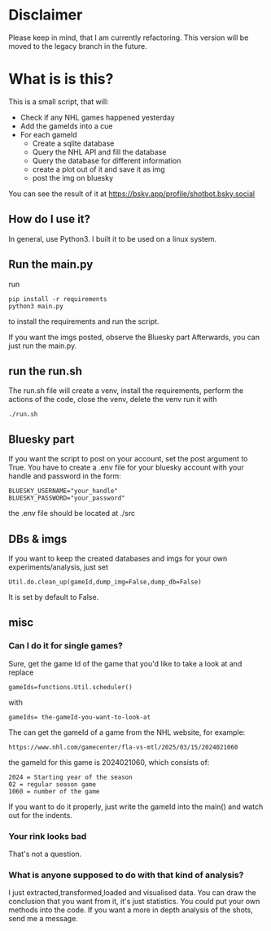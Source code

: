 # Disclaimer
Please keep in mind, that I am currently refactoring.
This version will be moved to the legacy branch in the future.

# What is is this?

This is a small script, that will:

- Check if any NHL games happened yesterday
- Add the gameIds into a cue
- For each gameId
  - Create a sqlite database
  - Query the NHL API and fill the database
  - Query the database for different information
  - create a plot out of it and save it as img
  - post the img on bluesky

You can see the result of it at https://bsky.app/profile/shotbot.bsky.social
## How do I use it?

In general, use Python3. I built it to be used on a linux system.

## Run the main.py
run

````=python
pip install -r requirements
python3 main.py
````

to install the requirements and run the script.

If you want the imgs posted, observe the Bluesky part Afterwards, you can just run the main.py.

## run the run.sh

The run.sh file will create a venv, install the requirements, perform the actions of the code, close the venv, delete the venv
run it with

````=bash
./run.sh
````

## Bluesky part

If you want the script to post on your account, set the post argument to True.
You have to create a .env file for your bluesky account with your handle and password in the form:

````=python
BLUESKY_USERNAME="your_handle"
BLUESKY_PASSWORD="your_password"
````

the .env file should be located at ./src

## DBs & imgs

If you want to keep the created databases and imgs for your own experiments/analysis, just set

````=python
Util.do.clean_up(gameId,dump_img=False,dump_db=False)
````

It is set by default to False.

## misc

### Can I do it for single games?

Sure, get the game Id of the game that you'd like to take a look at and replace

````=python
gameIds=functions.Util.scheduler()
````

with

````=python
gameIds= the-gameId-you-want-to-look-at
````

The can get the gameId of a game from the NHL website, for example:

````=python
https://www.nhl.com/gamecenter/fla-vs-mtl/2025/03/15/2024021060
````

the gameId for this game is 2024021060, which consists of:

````=bash
2024 = Starting year of the season
02 = regular season game
1060 = number of the game
````

If you want to do it properly, just write
the gameId into the main() and watch out for the indents.

### Your rink looks bad

That's not a question.

### What is anyone supposed to do with that kind of analysis?

I just extracted,transformed,loaded and visualised data.
You can draw the conclusion that you want from it, it's just statistics.
You could put your own methods into the code.
If you want a more in depth analysis of the shots, send me a message.
